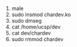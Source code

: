 1. male
2. sudo insmod chardev.ko
3. sudo dmseg
4. cat /home/ucsp/dev
5. cat dev/chardev
6. sudo rmmod chardev
